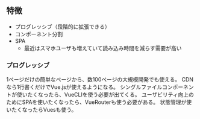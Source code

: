 ## 特徴
- プログレッシブ（段階的に拡張できる）
- コンポーネント分割
- SPA
	- 最近はスマホユーザも増えていて読み込み時間を減らす需要が高い

### プログレッシブ
1ページだけの簡単なページから、数100ページの大規模開発でも使える。
CDNなら1行書くだけでVue.jsが使えるようになる。
シングルファイルコンポーネントが使いたくなったら、VueCLIを使う必要が出てくる。
ユーザビリティ向上のためにSPAを使いたくなったら、VueRouterも使う必要がある。
状態管理が使いたくなったらVuesも使う。